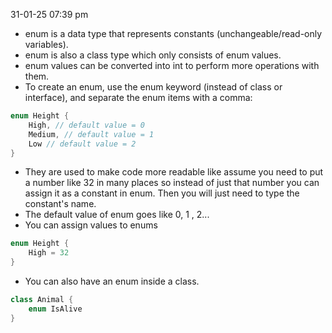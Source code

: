 31-01-25
07:39 pm

-  enum is a data type that represents constants (unchangeable/read-only variables).
- enum is also a class type which only consists of enum values.
- enum values can be converted into int to perform more operations with them.
- To create an enum, use the enum keyword (instead of class or interface), and separate the enum items with a comma:

```C#
enum Height {
	High, // default value = 0
	Medium, // default value = 1
	Low // default value = 2
}
```

- They are used to make code more readable like assume you need to put a number like 32 in many places so instead of just that number you can assign it as a constant in enum. Then you will just need to type the constant's name.
- The default value of enum goes like 0, 1 , 2...
- You can assign values to enums 

```C#
enum Height {
	High = 32
}
``` 

- You can also have an enum inside a class.

```C#
class Animal {
	enum IsAlive
}
```
